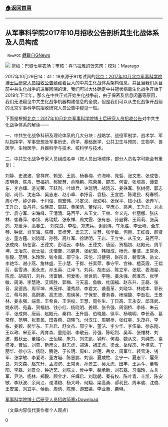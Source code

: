 ###  [:house:返回首頁](https://github.com/ourhimalayas/txt)
---

## 从军事科学院2017年10月招收公告剖析其生化战体系及人员构成
` NewFOC` [轉載自GNews](https://gnews.org/zh-hans/714256/)

![]()![](https://gnews.org/wp-content/uploads/2021/01/封面-8.png)
撰稿：巴黎七星农场；审核：喜马拉雅的馍夹肉；校对：Maarago

2017年10月29日14：41：18来源于91考试网的[北京：2017年10月北京军事科学院博士后研究人员招收公告](http://www.91exam.org/sydwxg/286-1111/1111240.html)蕴藏着巨大的中共生化战体系架构信息，并且当我们从目前中共生化战争的进展回溯的话，我们可以大体确定中共冠状病毒生化战争开始于2019年下半年，那么在中共正式开始生化战争前，由于保密及信息闭塞等原因，我们无法窥见中共生化战争机器构建信息的全貌，但是我们可以从生化战争开战前的北京军事科学院招收研究人员公告中窥见一斑。

下面是根据[北京：2017年10月北京军事科学院博士后研究人员招收公告](http://www.91exam.org/sydwxg/286-1111/1111240.html)对中共生化战争体系的解读——

一、中共生化战争科研及理论体系的几大分块：战略学、战役军制学、战术学、军队指挥学、军事思想及军事历史、药学、基础医学、公共卫生与预防、生物学、兽医学、生物医学、兵器科学与技术、核科学与技术。

二、中共生化战争专家人员组成名单（按人员出场顺序，部分人员名字可能会有重复）：

刘静、史波波、曾祥宾、赖旻、王凯、杨春梅、许海峰、晁哲、张文志、张成鲁、皮明勇、陈舟、贺福初、郝智慧、俞晓鹏、陈荣弟、邵杰、何雷、张培高、谭亚东、李亦辉、游光荣、王跃利、叶雄兵、许瑞明、战晓苏、姜铁军、张树德、郭志刚、尚伟、沈志华、吴志忠、赵小卓、李抒音、袁杨、王宜胜、陈建民、柯春桥、周小宁、钟少异、于川信、周宏伟、冯定汉、张幼明、张保平、钱小线、张养军、王升启、鲁丹丹、伯晓晨、周喆、黄荣清、董俊兴、李庶心、高月、王升启、刘永学、袁守军、宋海峰、王清清、马百平、从玉文、王林、金义光、杜丽娜、张庆林、崔春萍、李锦、苏瑞斌、张永祥、周文霞、张有志、孙曼霁、王莉莉、张英鸽、郑爱萍、高春生、 刘克良、李松、郑志兵、谢剑炜、车永胜、李云峰、全东琴、钟武、肖军海、陈薇、窦桂芳、孟云志、甘慧、张学敏、何昆、王红霞、颜贤忠、董方莛、刘晓晴、孙强、高红军、徐建明、王岩、王立生、从玉文、马百平、张成岗、杨在富、王德文、彭瑞云、李杨、王德文、唐丽、贺福初、赵殿元、周平坤、王冶东、张士猛、沈倍奋、冯健男、张纪岩、韩根成、杨光、董洁、王常勇、张毅、范明、朱玲玲、钱令嘉、邵宁生、宋伦、冯健男、赵彤言、裴雪涛、岳文、李艳华、谢小燕、詹林盛、王小慧、于群、任素萍、季守平、宫锋、檀英霞、王韫芳、裴雪涛、奚永志、孙玉英、江泽飞、刘兵、胡志远、陈立军、张斌、麦海星、陈虎、胡高钉、刘兵、汤富酬、何爱彬、吴世凯、李艳、姜永强、郝淮杰、张学敏、周涛、李慧艳、艾辉胜、郭梅、刁天喜、鱼敏、杜国福、赵东升、王磊、张音、吴德昌、周平坤、朱茂祥、潘秀颉、李君文、袭蓍革、刘晓华、林成本、郭长江、蒋与刚、高蔚娜、高志贤、周焕英、宁保安、曹务春、杨瑞馥、李劲松、王景林、姜永强、端青、王希良、王洪权、王慧、周冬生、丁日高、王永安、邱泽武、姚永明、苑鑫、贺福初、钱小红、杨晓明、姜颖、张令强、周钢桥、李栋、朱云平、张成岗、唐丽、赵殿元、秦钧、王升启、伯晓晨、徐平、杨晓明、李长燕、葛常辉、范明、张普民、田春燕、郑晓飞、付汉江、周钢桥、张红星、朱茂祥、李栋、姜颖、裴华东、王升启、舒文杰、邵宁生、董洁、李少华、李伍举、徐东刚、王以政、宋亚军、周育森、童贻刚、李敬云、孙强、陈昭烈、吴军、张惟材、刘波、戴秋云、董铭心、王恒樑、朱力、刘先凯、钟辉、何湘、魏从文、刘纯杰、袁盛凌、曹诚、刘萱、靳彦文、赵志虎、郑涛、祖正虎、梁龙、岳俊杰、叶棋浓、丁丽华、徐小洁、杨晓、腾艳、于长明、周虹、赵莲、岳文、周军年、裴雪涛、钱军、张学敏、李爱玲、董方埏、陈惠鹏、刘钢、夏咸柱、金宁一、夏志平、扈荣良、刘文森、赵东升、孟海滨、王常勇、孙景工、吴太虎、田丰、王运斗、董朝阳、李磊、刘景全、钟近艺、刘陈立、侯中宇、裴承新、刘石磊、习海玲、左言军、尹浩、杨林、郑毅、顾金才、任辉启、刘瑞朝、秦有权、陈叶青、辛凯、陈安敏、李跃波、余尚江、谢清粮、杨大峰、何翔、梁高勇、郝利民、周丰骏、沈俊、王安宝、刘宜平、候勤、周倩、陈豫、游宏粱、李业惠、粟琳。

[军事科学院博士后研究人员招收简章x](https://gnews-media-offload.s3.amazonaws.com/wp-content/uploads/2021/01/03234529/%E5%86%9B%E4%BA%8B%E7%A7%91%E5%AD%A6%E9%99%A2%E5%8D%9A%E5%A3%AB%E5%90%8E%E7%A0%94%E7%A9%B6%E4%BA%BA%E5%91%98%E6%8B%9B%E6%94%B6%E7%AE%80%E7%AB%A0x.pdf)[Download](https://gnews-media-offload.s3.amazonaws.com/wp-content/uploads/2021/01/03234529/%E5%86%9B%E4%BA%8B%E7%A7%91%E5%AD%A6%E9%99%A2%E5%8D%9A%E5%A3%AB%E5%90%8E%E7%A0%94%E7%A9%B6%E4%BA%BA%E5%91%98%E6%8B%9B%E6%94%B6%E7%AE%80%E7%AB%A0x.pdf)

（文章内容仅代表作者个人观点）

0
